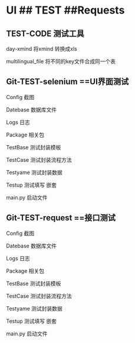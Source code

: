 # UI ## TEST ##Requests
## TEST-CODE 测试工具
day-xmind 将xmind 转换成xls

multilingual_file 将不同的key文件合成同一个表
## Git-TEST-selenium ==UI界面测试

Config 截图
      
Datebase 数据库文件
      
Logs 日志
      
Package 相关包
      
TestBase 测试封装模板
      
TestCase 测试封装流程方法
      
Testyame 测试封装数据
      
Testup 测试填写 嵌套
  
main.py 启动文件  



## Git-TEST-request ==接口测试

Config 截图
    
Datebase 数据库文件
    
Logs 日志
    
Package 相关包
    
TestBase 测试封装模板
    
TestCase 测试封装流程方法
    
Testyame 测试封装数据
    
Testup 测试填写 嵌套

main.py 启动文件  

